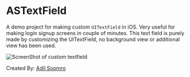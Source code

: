 
ASTextField
=================

A demo project for making custom `UITextField` in iOS. Very useful for making login signup screens in couple of minutes. This text field is purely made by customizing the UITextField, no background view or additional view has been used.

![ScreenShot of custom textfield][1]



Created By:
[Adil Soomro][2]


  [1]: https://raw.githubusercontent.com/AdilSoomro/iOSCutomTextField/master/ScreenShot.png
  [2]: http://about.me/adil.soomro